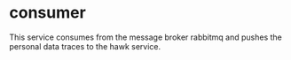 # consumer

This service consumes from the message broker rabbitmq and pushes the personal data traces to the hawk service.